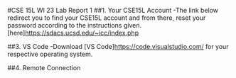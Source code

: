 #CSE 15L WI 23 Lab Report 1
##1. Your CSE15L Account
-The link below redirect you to find your CSE15L account and from there, reset your password according to the instructions given.
 [here]https://sdacs.ucsd.edu/~icc/index.php

##3. VS Code
-Download [VS Code]https://code.visualstudio.com/ for your respective operating system.

##4. Remote Connection
